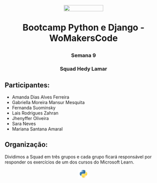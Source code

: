 <h1 align="center">
    
<p align="center">
<img src= "https://www.phpit.com.br/storage/2017/10/womakers.jpg" width="50%" height="30%"/>


<p align="center"><b> Bootcamp Python e Django - WoMakersCode </b> <p>

<h3 align="center"><b>Semana 9</b> </h3>
<h3 align="center"><b>Squad Hedy Lamar</b> </h3>

## Participantes:
- Amanda Dias Alves Ferreira
- Gabriella Moreira Mansur Mesquita
- Fernanda Suominsky
- Lais Rodrigues Zahran
- Jhenyffer Oliveira
- Sara Neves
- Mariana Santana Amaral

## Organização:

<p>Dividimos a Squad em três grupos e cada grupo ficará responsável por responder os exercícios de um dos cursos do Microsoft Learn.</p>




<p align="center">
<img src= "https://raw.githubusercontent.com/devicons/devicon/master/icons/python/python-original.svg" width="6%" height="1%"/>
</p>
